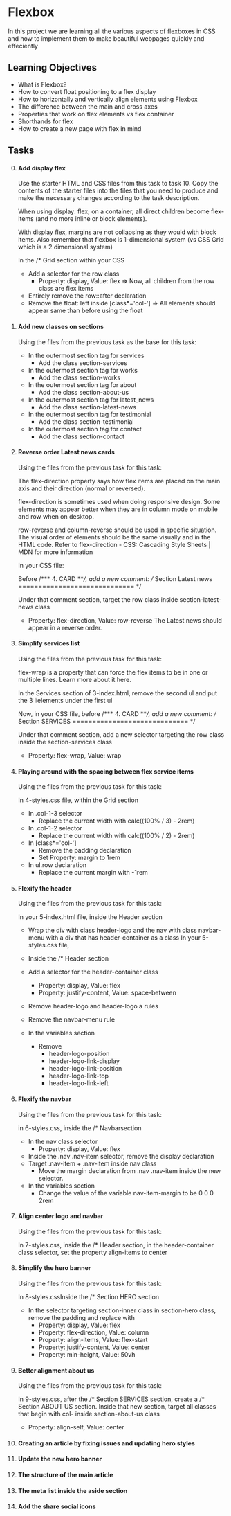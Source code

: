 # Flexbox
In this project we are learning all the various aspects of flexboxes in CSS and how to implement them to make beautiful webpages quickly and effeciently

## Learning Objectives
- What is Flexbox?
- How to convert float positioning to a flex display
- How to horizontally and vertically align elements using Flexbox
- The difference between the main and cross axes
- Properties that work on flex elements vs flex container
- Shorthands for flex
- How to create a new page with flex in mind

## Tasks
0. #### Add display flex
    Use the starter HTML and CSS files from this task to task 10. Copy the contents of the starter files into the files that you need to produce and make the necessary changes according to the task description.

    When using display: flex; on a container, all direct children become flex-items (and no more inline or block elements).

    With display flex, margins are not collapsing as they would with block items. Also remember that flexbox is 1-dimensional system (vs CSS Grid which is a 2 dimensional system)

    In the /* Grid section within your CSS
    - Add a selector for the row class
        - Property: display, Value: flex
    => Now, all children from the row class are flex items
    - Entirely remove the row::after declaration
    - Remove the float: left inside [class*='col-']
    => All elements should appear same than before using the float
1. #### Add new classes on sections
    Using the files from the previous task as the base for this task:

    - In the outermost section tag for services
        - Add the class section-services
    - In the outermost section tag for works
        - Add the class section-works
    - In the outermost section tag for about
        - Add the class section-about-us
    - In the outermost section tag for latest_news
        - Add the class section-latest-news
    - In the outermost section tag for testimonial
        - Add the class section-testimonial
    - In the outermost section tag for contact
        - Add the class section-contact
2. #### Reverse order Latest news cards
    Using the files from the previous task for this task:

    The flex-direction property says how flex items are placed on the main axis and their direction (normal or reversed).

    flex-direction is sometimes used when doing responsive design. Some elements may appear better when they are in column mode on mobile and row when on desktop.

    row-reverse and column-reverse should be used in specific situation. The visual order of elements should be the same visually and in the HTML code. Refer to flex-direction - CSS: Cascading Style Sheets | MDN for more information

    In your CSS file:

    Before /*** 4. CARD ***/, add a new comment: /* Section Latest news ============================= */

    Under that comment section, target the row class inside section-latest-news class
    - Property: flex-direction, Value: row-reverse
    The Latest news should appear in a reverse order.
3. #### Simplify services list
    Using the files from the previous task for this task:

    flex-wrap is a property that can force the flex items to be in one or multiple lines. Learn more about it here.

    In the Services section of 3-index.html, remove the second ul and put the 3 lielements under the first ul

    Now, in your CSS file, before /*** 4. CARD ***/, add a new comment: /* Section SERVICES ============================= */

    Under that comment section, add a new selector targeting the row class inside the section-services class
    - Property: flex-wrap, Value: wrap
4. #### Playing around with the spacing between flex service items
    Using the files from the previous task for this task:

    In 4-styles.css file, within the Grid section

    - In .col-1-3 selector
        - Replace the current width with calc((100% / 3) - 2rem)
    - In .col-1-2 selector
        - Replace the current width with calc((100% / 2) - 2rem)
    - In [class*='col-']
        - Remove the padding declaration
        - Set Property: margin to 1rem
    - In ul.row declaration
        - Replace the current margin with -1rem
5. #### Flexify the header
    Using the files from the previous task for this task:

    In your 5-index.html file, inside the Header section
    - Wrap the div with class header-logo and the nav with class navbar-menu with a div that has header-container as a class
    In your 5-styles.css file,
    - Inside the /* Header section
    - Add a selector for the header-container class
        - Property: display, Value: flex
        - Property: justify-content, Value: space-between
    - Remove header-logo and header-logo a rules
    - Remove the navbar-menu rule

    - In the variables section

        - Remove
            - header-logo-position
            - header-logo-link-display
            - header-logo-link-position
            - header-logo-link-top
            - header-logo-link-left
6. #### Flexify the navbar
    Using the files from the previous task for this task:

    in 6-styles.css, inside the /* Navbarsection
    - In the nav class selector
        - Property: display, Value: flex
    - Inside the .nav .nav-item selector, remove the display declaration
    - Target .nav-item + .nav-item inside nav class
        - Move the margin declaration from .nav .nav-item inside the new selector.
    - In the variables section
        - Change the value of the variable nav-item-margin to be 0 0 0 2rem
7. #### Align center logo and navbar
    Using the files from the previous task for this task:

    In 7-styles.css, inside the /* Header section, in the header-container class selector, set the property align-items to center
8. #### Simplify the hero banner
    Using the files from the previous task for this task:

    In 8-styles.cssInside the /* Section HERO section

    - In the selector targeting section-inner class in section-hero class, remove the padding and replace with
        - Property: display, Value: flex
        - Property: flex-direction, Value: column
        - Property: align-items, Value: flex-start
        - Property: justify-content, Value: center
        - Property: min-height, Value: 50vh
9. #### Better alignment about us
    Using the files from the previous task for this task:

    In 9-styles.css, after the /* Section SERVICES section, create a /* Section ABOUT US section. Inside that new section, target all classes that begin with col- inside section-about-us class
    - Property: align-self, Value: center
10. #### Creating an article by fixing issues and updating hero styles
11. #### Update the new hero banner
12. #### The structure of the main article
13. #### The meta list inside the aside section
14. #### Add the share social icons

